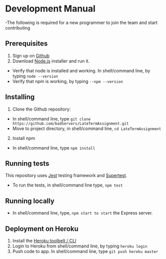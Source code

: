 # Development Manual
-The following is required for a new programmer to join the team and start contributing

## Prerequisites
1. Sign up on [Github][github]
2. Download [Node.js][nodejs] installer and run it.
- Verify that node is installed and working. In shell/command line, by typing  `node --version`
- Verify that npm is working, by typing `--npm --version`

## Installing
1. Clone the Github repository: 
- In shell/command line, type `git clone https://github.com/badServers/LateTermAssignment.git`
- Move to project directory, in shell/command line, `cd LateTermAssignment`
2. Install npm
- In shell/command line, type `npm install`

## Running tests
 This repository uses [Jest][jest] testing framework and [Supertest][supertest].
 - To run the tests, in shell/command line type, `npm test`

## Running locally
- In shell/command line, type, `npm start to start` the Express server.

## Deployment on Heroku
1. Install the [Heroku toolbelt / CLI][heroku]
2. Login to Heroku from shell/command line, by typing `heroku login`
3. Push code to app. In shell/command line, type `git push heroku master`



[github]: https://github.com/
[nodejs]: https://nodejs.org/en/
[jest]: https://jestjs.io/
[supertest]: https://github.com/visionmedia/supertest
[heroku]: https://devcenter.heroku.com/articles/heroku-cli